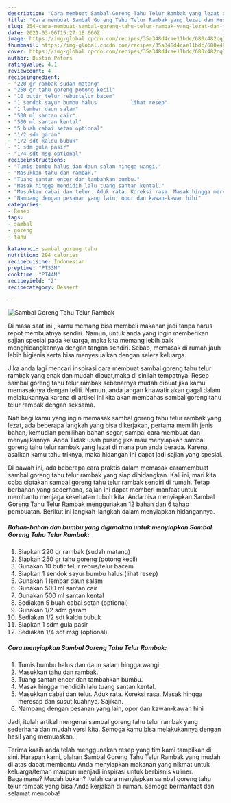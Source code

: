 ```yaml
---
description: "Cara membuat Sambal Goreng Tahu Telur Rambak yang lezat dan Mudah Dibuat"
title: "Cara membuat Sambal Goreng Tahu Telur Rambak yang lezat dan Mudah Dibuat"
slug: 254-cara-membuat-sambal-goreng-tahu-telur-rambak-yang-lezat-dan-mudah-dibuat
date: 2021-03-06T15:27:18.660Z
image: https://img-global.cpcdn.com/recipes/35a348d4cae11bdc/680x482cq70/sambal-goreng-tahu-telur-rambak-foto-resep-utama.jpg
thumbnail: https://img-global.cpcdn.com/recipes/35a348d4cae11bdc/680x482cq70/sambal-goreng-tahu-telur-rambak-foto-resep-utama.jpg
cover: https://img-global.cpcdn.com/recipes/35a348d4cae11bdc/680x482cq70/sambal-goreng-tahu-telur-rambak-foto-resep-utama.jpg
author: Dustin Peters
ratingvalue: 4.1
reviewcount: 4
recipeingredient:
- "220 gr rambak sudah matang"
- "250 gr tahu goreng potong kecil"
- "10 butir telur rebustelur bacem"
- "1 sendok sayur bumbu halus           lihat resep"
- "1 lembar daun salam"
- "500 ml santan cair"
- "500 ml santan kental"
- "5 buah cabai setan optional"
- "1/2 sdm garam"
- "1/2 sdt kaldu bubuk"
- "1 sdm gula pasir"
- "1/4 sdt msg optional"
recipeinstructions:
- "Tumis bumbu halus dan daun salam hingga wangi."
- "Masukkan tahu dan rambak."
- "Tuang santan encer dan tambahkan bumbu."
- "Masak hingga mendidih lalu tuang santan kental."
- "Masukkan cabai dan telur. Aduk rata. Koreksi rasa. Masak hingga meresap dan susut kuahnya. Sajikan."
- "Nampang dengan pesanan yang lain, opor dan kawan-kawan hihi"
categories:
- Resep
tags:
- sambal
- goreng
- tahu

katakunci: sambal goreng tahu 
nutrition: 294 calories
recipecuisine: Indonesian
preptime: "PT33M"
cooktime: "PT44M"
recipeyield: "2"
recipecategory: Dessert

---
```



![Sambal Goreng Tahu Telur Rambak](https://img-global.cpcdn.com/recipes/35a348d4cae11bdc/680x482cq70/sambal-goreng-tahu-telur-rambak-foto-resep-utama.jpg)

Di masa  saat ini , kamu memang bisa membeli makanan jadi tanpa harus repot membuatnya sendiri. Namun, untuk anda yang ingin memberikan sajian special pada keluarga, maka kita memang lebih baik menghidangkannya dengan tangan sendiri. Sebab, memasak di rumah jauh lebih higienis serta bisa menyesuaikan dengan selera keluarga.

Jika anda lagi mencari inspirasi cara membuat sambal goreng tahu telur rambak yang enak dan mudah dibuat,maka di sinilah tempatnya. Resep sambal goreng tahu telur rambak  sebenarnya mudah dibuat jika kamu memasaknya dengan teliti. Namun, anda jangan khawatir akan gagal dalam melakukannya 
karena di artikel ini kita akan membahas sambal goreng tahu telur rambak dengan seksama.  



Nah bagi kamu yang ingin memasak sambal goreng tahu telur rambak yang lezat, ada beberapa langkah yang bisa dikerjakan, pertama memilih jenis bahan, kemudian pemilihan bahan segar, sampai cara membuat dan menyajikannya. Anda Tidak usah pusing jika mau menyiapkan sambal goreng tahu telur rambak yang lezat di mana pun anda berada. Karena, asalkan kamu  tahu triknya, maka hidangan ini dapat jadi sajian yang spesial.

Di bawah ini, ada beberapa cara praktis  dalam memasak caramembuat sambal goreng tahu telur rambak yang siap dihidangkan. Kali ini, mari kita coba ciptakan sambal goreng tahu telur rambak sendiri di rumah. Tetap berbahan yang sederhana, sajian ini dapat memberi manfaat untuk membantu menjaga kesehatan tubuh kita. Anda bisa menyiapkan Sambal Goreng Tahu Telur Rambak menggunakan 12 bahan dan 6 tahap pembuatan. Berikut ini langkah-langkah dalam menyiapkan hidangannya.

<!--inarticleads1-->

##### Bahan-bahan dan bumbu yang digunakan untuk menyiapkan Sambal Goreng Tahu Telur Rambak:

1. Siapkan 220 gr rambak (sudah matang)
1. Siapkan 250 gr tahu goreng (potong kecil)
1. Gunakan 10 butir telur rebus/telur bacem
1. Siapkan 1 sendok sayur bumbu halus           (lihat resep)
1. Gunakan 1 lembar daun salam
1. Gunakan 500 ml santan cair
1. Gunakan 500 ml santan kental
1. Sediakan 5 buah cabai setan (optional)
1. Gunakan 1/2 sdm garam
1. Sediakan 1/2 sdt kaldu bubuk
1. Siapkan 1 sdm gula pasir
1. Sediakan 1/4 sdt msg (optional)




<!--inarticleads2-->

##### Cara menyiapkan Sambal Goreng Tahu Telur Rambak:

1. Tumis bumbu halus dan daun salam hingga wangi.
1. Masukkan tahu dan rambak.
1. Tuang santan encer dan tambahkan bumbu.
1. Masak hingga mendidih lalu tuang santan kental.
1. Masukkan cabai dan telur. Aduk rata. Koreksi rasa. Masak hingga meresap dan susut kuahnya. Sajikan.
1. Nampang dengan pesanan yang lain, opor dan kawan-kawan hihi




Jadi, itulah artikel mengenai  sambal goreng tahu telur rambak  yang sederhana dan mudah versi kita. Semoga kamu bisa melakukannya dengan hasil yang memuaskan. 

Terima kasih anda telah menggunakan resep yang tim kami tampilkan di sini. Harapan kami, olahan  Sambal Goreng Tahu Telur Rambak yang mudah di atas dapat membantu Anda menyiapkan makanan yang nikmat untuk keluarga/teman maupun menjadi inspirasi untuk berbisnis kuliner. Bagaimana? Mudah bukan? Itulah cara menyiapkan sambal goreng tahu telur rambak yang bisa Anda kerjakan di rumah. Semoga bermanfaat dan selamat mencoba!

